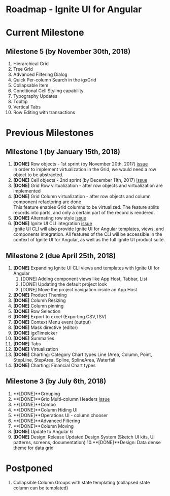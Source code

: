 # Roadmap - Ignite UI for Angular

# Current Milestone

## Milestone 5 (by November 30th, 2018)

1. Hierarchical Grid  
2. Tree Grid
3. Advanced Filtering Dialog
4. Quick Per-column Search in the igxGrid
5. Collapsable Item 
6. Conditional Cell Styling capability 
7. Typography Updates 
8. Tooltip
9. Vertical Tabs
10. Row Editing with transactions 


# Previous Milestones

## Milestone 1 (by January 15th, 2018)

1. **[DONE]** Row objects - 1st sprint (by November 20th, 2017) [issue](https://github.com/IgniteUI/igniteui-angular/issues/479)  
	In order to implement virtualization in the Grid, we would need a row object to be abstracted. 
2. **[DONE]** Cell objects - 2nd sprint (by December 11th, 2017) [issue](https://github.com/IgniteUI/igniteui-angular/issues/480)  
3. **[DONE]** Grid Row virtualization - after row objects and virtualization are implemented
4. **[DONE]** Grid Column virtualization - after row objects and column component refactoring are done  
	This feature enables Grid columns to be virtualized. The feature splits records into parts, and only a certain part of the record is rendered.
5. **[DONE]** Alternating row style  [issue](https://github.com/IgniteUI/igniteui-angular/issues/489)
6. **[DONE]** Ignite UI CLI integration [issue](https://github.com/IgniteUI/ignite-ui-cli/issues/53)  
    Ignite UI CLI will also provide Ignite UI for Angular templates, views, and components integration. All features of the CLI will be accessible in the context of Ignite UI for Angular, as well as the full Ignite UI product suite.
    
## Milestone 2 (due April 25th, 2018)

1. **[DONE]** Expanding Ignite UI CLI views and templates with Ignite UI for Angular 
    1. [DONE] Adding component views like App Host, Tabbar, List
    2. [DONE] Updating the default project look
    3. [DONE] Move the project navigation inside an App Host   
2. **[DONE]** Product Theming 
3. **[DONE]** Column Resizing 
4. **[DONE]** Column pinning
5. **[DONE]** Row Selection 
6. **[DONE]** Export to excel (Exporting CSV,TSV)  
7. **[DONE]** Context Menu event (output)
8. **[DONE]** Mask directive (editor) 
9. **[DONE]** igxTimeicker
10. **[DONE]** Summaries 
11. **[DONE]** Tabs       
12. **[DONE]** Virtualization
13. **[DONE]** Charting: Category Chart types Line (Area, Column, Point, StepLine, StepArea, Spline, SplineArea, Waterfall
14. **[DONE]** Charting: Financial Chart types


## Milestone 3 (by July 6th, 2018)

1. **[DONE]**Grouping
2. **[DONE]**Grid Multi-column Headers [issue](https://github.com/IgniteUI/igniteui-angular/issues/488)
3. **[DONE]**Combo
4. **[DONE]**Column Hiding UI
5. **[DONE]**Operations UI - column chooser
6. **[DONE]**Advanced Filtering
7. **[DONE]**Column Moving
8. **[DONE]** Update to Angular 6
9. **[DONE]** Design: Release Updated Design System (Sketch UI kits, UI patterns, screens, documentation)
10.**[DONE]**Design: Data dense theme for data grid 


# Postponed
1. Collapsible Column Groups with state templating (collapsed state column can be templated)
